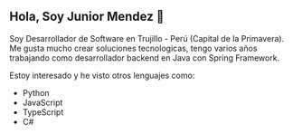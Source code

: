 ## Hola, Soy Junior Mendez 👋 ##


Soy Desarrollador de Software en Trujillo - Perú (Capital de la Primavera). Me gusta mucho crear soluciones tecnologicas, tengo varios años trabajando como desarrollador backend en Java con Spring Framework.

Estoy interesado y he visto otros lenguajes como:

  * Python
  * JavaScript
  * TypeScript
  * C#

<!--
**Junior-mendez/Junior-mendez** is a ✨ _special_ ✨ repository because its `README.md` (this file) appears on your GitHub profile.

Here are some ideas to get you started:

- 🔭 I’m currently working on ...
- 🌱 I’m currently learning ...
- 👯 I’m looking to collaborate on ...
- 🤔 I’m looking for help with ...
- 💬 Ask me about ...
- 📫 How to reach me: ...
- 😄 Pronouns: ...
- ⚡ Fun fact: ...
-->
